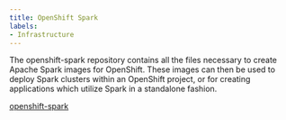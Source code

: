 ```yaml
---
title: OpenShift Spark
labels:
- Infrastructure
---
```


The openshift-spark repository contains all the files necessary to create
Apache Spark images for OpenShift. These images can then be used to deploy
Spark clusters within an OpenShift project, or for creating applications which
utilize Spark in a standalone fashion.

<a href="https://github.com/radanalyticsio/openshift-spark" target="blank">
<i class="fa fa-github fa-lg" aria-hidden="true"></i> openshift-spark
</a>
